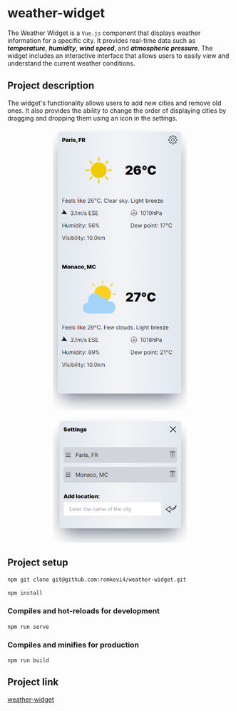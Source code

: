 # weather-widget
The Weather Widget is a `Vue.js` component that displays weather information for a specific city. It provides real-time data such as __*temperature*__, __*humidity*__, __*wind speed*__, and __*atmospheric pressure*__. The widget includes an interactive interface that allows users to easily view and understand the current weather conditions.
## Project description
The widget's functionality allows users to add new cities and remove old ones. It also provides the ability to change the order of displaying cities by dragging and dropping them using an icon in the settings.

<div align="center">
  <img src="./src/assets/weather-widget.png" width="300"/>
  <p> </p>
  <img src="./src/assets/weather-settings.png" width="300"/>
</div>


## Project setup
```
npm git clone git@github.com:romkevi4/weather-widget.git
```

```
npm install
```

### Compiles and hot-reloads for development
```
npm run serve
```

### Compiles and minifies for production
```
npm run build
```

## Project link

[weather-widget](https://weather-widget-git-main-romkevi4.vercel.app/)